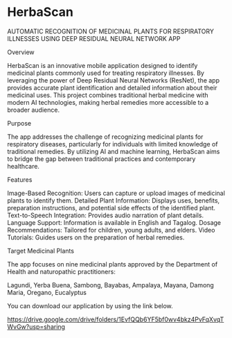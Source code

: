 # HerbaScan
AUTOMATIC RECOGNITION OF MEDICINAL PLANTS FOR RESPIRATORY ILLNESSES USING DEEP RESIDUAL NEURAL NETWORK APP

Overview


HerbaScan is an innovative mobile application designed to identify medicinal plants commonly used for treating respiratory illnesses. By leveraging the power of Deep Residual Neural Networks (ResNet), the app provides accurate plant identification and detailed information about their medicinal uses. This project combines traditional herbal medicine with modern AI technologies, making herbal remedies more accessible to a broader audience.

Purpose


The app addresses the challenge of recognizing medicinal plants for respiratory diseases, particularly for individuals with limited knowledge of traditional remedies. By utilizing AI and machine learning, HerbaScan aims to bridge the gap between traditional practices and contemporary healthcare.

Features


Image-Based Recognition: Users can capture or upload images of medicinal plants to identify them.
Detailed Plant Information: Displays uses, benefits, preparation instructions, and potential side effects of the identified plant.
Text-to-Speech Integration: Provides audio narration of plant details.
Language Support: Information is available in English and Tagalog.
Dosage Recommendations: Tailored for children, young adults, and elders.
Video Tutorials: Guides users on the preparation of herbal remedies.




Target Medicinal Plants

The app focuses on nine medicinal plants approved by the Department of Health and naturopathic practitioners:

Lagundi,
Yerba Buena,
Sambong,
Bayabas,
Ampalaya,
Mayana,
Damong Maria,
Oregano,
Eucalyptus



You can download our application by using the link below.

https://drive.google.com/drive/folders/1EvfQQb6YF5bf0wv4bkz4PvFqXvqTWvGw?usp=sharing
